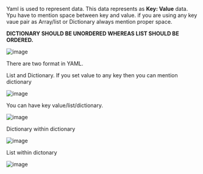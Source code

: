 Yaml is used to represent data. This data represents as **Key: Value** data. Ypu have to mention space between key and value. if you are using any key vaue pair as Array/list or Dictionary always mention proper space.

**DICTIONARY SHOULD BE UNORDERED WHEREAS LIST SHOULD BE ORDERED.**

![image](https://github.com/Khushang49/90DaysofKubernetes/assets/95266353/59196085-26b8-428d-973f-e71c7152d195)


There are two format in YAML.

List and Dictionary. If you set value to any key then you can mention dictionary

![image](https://github.com/Khushang49/90DaysofKubernetes/assets/95266353/70cc7eb7-b93d-4843-af94-977b14ed04d9)


You can have key value/list/dictionary. 

![image](https://github.com/Khushang49/90DaysofKubernetes/assets/95266353/9bca97fe-e868-4d9b-b0e0-4155ad29d297)

Dictionary within dictionary

![image](https://github.com/Khushang49/90DaysofKubernetes/assets/95266353/f2b9b931-2725-4c76-9ba9-4b4efc3aa97d)


List within dictonary

![image](https://github.com/Khushang49/90DaysofKubernetes/assets/95266353/af2bdddf-4f81-4a8b-a1fd-f777fc194511)





